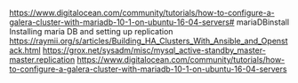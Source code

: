 https://www.digitalocean.com/community/tutorials/how-to-configure-a-galera-cluster-with-mariadb-10-1-on-ubuntu-16-04-servers# mariaDBinstall
Installing maria DB and setting up replication
https://raymii.org/s/articles/Building_HA_Clusters_With_Ansible_and_Openstack.html
https://grox.net/sysadm/misc/mysql_active-standby_master-master.replication
https://www.digitalocean.com/community/tutorials/how-to-configure-a-galera-cluster-with-mariadb-10-1-on-ubuntu-16-04-servers
